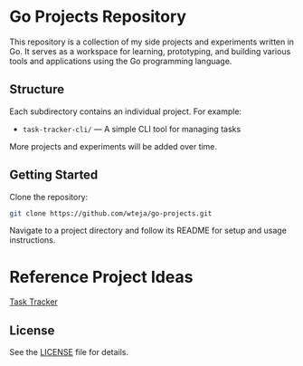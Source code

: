 # Go Projects Repository

This repository is a collection of my side projects and experiments written in Go. It serves as a workspace for learning, prototyping, and building various tools and applications using the Go programming language.

## Structure

Each subdirectory contains an individual project. For example:

- `task-tracker-cli/` — A simple CLI tool for managing tasks

More projects and experiments will be added over time.

## Getting Started

Clone the repository:
```sh
git clone https://github.com/wteja/go-projects.git
```

Navigate to a project directory and follow its README for setup and usage instructions.

# Reference Project Ideas
[Task Tracker](https://roadmap.sh/projects/task-tracker)

## License

See the [LICENSE](LICENSE) file for details.

